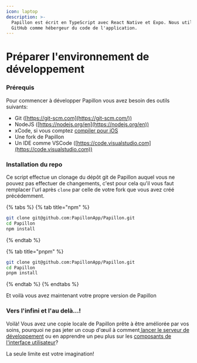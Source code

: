 ```yaml
---
icon: laptop
description: >-
  Papillon est écrit en TypeScript avec React Native et Expo. Nous utilisons
  GitHub comme hébergeur du code de l'application.
---
```


# Préparer l'environnement de développement

### Prérequis

Pour commencer à développer Papillon vous avez besoin des outils suivants:

* Git ([https://git-scm.com](https://git-scm.com/))
* NodeJS ([https://nodejs.org/en](https://nodejs.org/en))
* xCode, si vous comptez [compiler pour iOS ](../compiler-papilon/pour-ios.md)
* Une fork de Papillon
* Un IDE comme VSCode ([https://code.visualstudio.com](https://code.visualstudio.com))

### Installation du repo

Ce script effectue un clonage du dépôt git de Papillon auquel vous ne pouvez pas effectuer de changements, c'est pour cela qu'il vous faut remplacer l'url après `clone` par celle de votre fork que vous avez créé précédemment.

{% tabs %}
{% tab title="npm" %}
```sh
git clone git@github.com:PapillonApp/Papillon.git
cd Papillon
npm install
```
{% endtab %}

{% tab title="pnpm" %}
```sh
git clone git@github.com:PapillonApp/Papillon.git
cd Papillon
pnpm install
```
{% endtab %}
{% endtabs %}

Et voilà vous avez maintenant votre propre version de Papillon

### Vers l'infini et l'au delà...!

Voilà! Vous avez une copie locale de Papillon prête à être améliorée par vos soins, pourquoi ne pas jeter un coup d'œuil à comment[ lancer le serveur de développement](avec-expo.md) ou en apprendre un peu plus sur les [composants de l'interface utilisateur](broken-reference)?

La seule limite est votre imagination!
